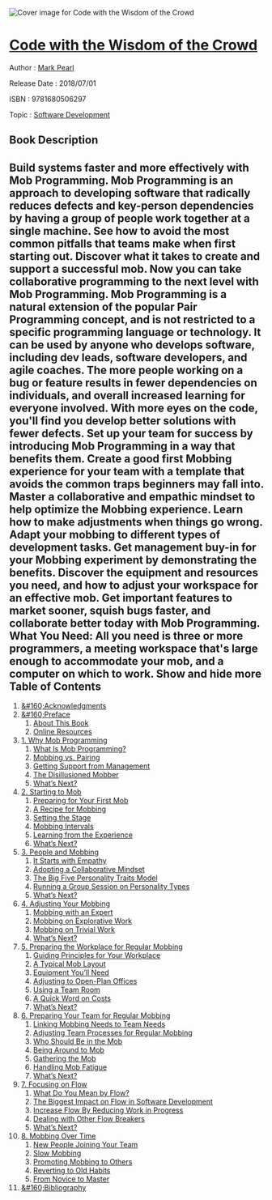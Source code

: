 ![Cover image for Code with the Wisdom of the Crowd](https://imgdetail.ebookreading.net/cover/cover/20200215/EB9781680506297.jpg)

[Code with the Wisdom of the Crowd](https://ebookreading.net/view/book/Code+with+the+Wisdom+of+the+Crowd-EB9781680506297_1.html "Code with the Wisdom of the Crowd")
====================================================================================================================

Author : [Mark Pearl](https://ebookreading.net/search/author/Mark+Pearl)

Release Date : 2018/07/01

ISBN : 9781680506297

Topic : [Software Development](https://ebookreading.net/search/category/software-development)

Book Description
-----------------

 Build systems faster and more effectively with Mob Programming. Mob Programming is an approach to developing software that radically reduces defects and key-person dependencies by having a group of people work together at a single machine. See how to avoid the most common pitfalls that teams make when first starting out. Discover what it takes to create and support a successful mob. Now you can take collaborative programming to the next level with Mob Programming.
Mob Programming is a natural extension of the popular Pair Programming concept, and is not restricted to a specific programming language or technology. It can be used by anyone who develops software, including dev leads, software developers, and agile coaches. The more people working on a bug or feature results in fewer dependencies on individuals, and overall increased learning for everyone involved. With more eyes on the code, you'll find you develop better solutions with fewer defects.
Set up your team for success by introducing Mob Programming in a way that benefits them. Create a good first Mobbing experience for your team with a template that avoids the common traps beginners may fall into. Master a collaborative and empathic mindset to help optimize the Mobbing experience. Learn how to make adjustments when things go wrong. Adapt your mobbing to different types of development tasks. Get management buy-in for your Mobbing experiment by demonstrating the benefits. Discover the equipment and resources you need, and how to adjust your workspace for an effective mob.
Get important features to market sooner, squish bugs faster, and collaborate better today with Mob Programming.
What You Need:
All you need is three or more programmers, a meeting workspace that's large enough to accommodate your mob, and a computer on which to work.
        Show and hide more                
Table of Contents
-----------------

1. [&amp;#160;Acknowledgments](https://ebookreading.net/view/book/Code+with+the+Wisdom+of+the+Crowd-EB9781680506297_6.html#chp.acknowledgement)
1. [&amp;#160;Preface](https://ebookreading.net/view/book/Code+with+the+Wisdom+of+the+Crowd-EB9781680506297_7.html#chp.preface)
    1. [About This Book](https://ebookreading.net/view/book/Code+with+the+Wisdom+of+the+Crowd-EB9781680506297_8.html#d24e130)
    1. [Online Resources](https://ebookreading.net/view/book/Code+with+the+Wisdom+of+the+Crowd-EB9781680506297_9.html#d24e153)
1. [1. Why Mob Programming](https://ebookreading.net/view/book/Code+with+the+Wisdom+of+the+Crowd-EB9781680506297_10.html#d24e167)
    1. [What Is Mob Programming?](https://ebookreading.net/view/book/Code+with+the+Wisdom+of+the+Crowd-EB9781680506297_11.html#d24e196)
    1. [Mobbing vs. Pairing](https://ebookreading.net/view/book/Code+with+the+Wisdom+of+the+Crowd-EB9781680506297_12.html#d24e269)
    1. [Getting Support from Management](https://ebookreading.net/view/book/Code+with+the+Wisdom+of+the+Crowd-EB9781680506297_13.html#mobbing-and-your-ma)
    1. [The Disillusioned Mobber](https://ebookreading.net/view/book/Code+with+the+Wisdom+of+the+Crowd-EB9781680506297_14.html#d24e499)
    1. [What’s Next?](https://ebookreading.net/view/book/Code+with+the+Wisdom+of+the+Crowd-EB9781680506297_15.html#d24e516)
1. [2. Starting to Mob](https://ebookreading.net/view/book/Code+with+the+Wisdom+of+the+Crowd-EB9781680506297_16.html#starting-to-mob)
    1. [Preparing for Your First Mob](https://ebookreading.net/view/book/Code+with+the+Wisdom+of+the+Crowd-EB9781680506297_17.html#d24e532)
    1. [A Recipe for Mobbing](https://ebookreading.net/view/book/Code+with+the+Wisdom+of+the+Crowd-EB9781680506297_18.html#d24e722)
    1. [Setting the Stage](https://ebookreading.net/view/book/Code+with+the+Wisdom+of+the+Crowd-EB9781680506297_19.html#d24e779)
    1. [Mobbing Intervals](https://ebookreading.net/view/book/Code+with+the+Wisdom+of+the+Crowd-EB9781680506297_20.html#d24e1000)
    1. [Learning from the Experience](https://ebookreading.net/view/book/Code+with+the+Wisdom+of+the+Crowd-EB9781680506297_21.html#mob-retrospective)
    1. [What’s Next?](https://ebookreading.net/view/book/Code+with+the+Wisdom+of+the+Crowd-EB9781680506297_22.html#d24e1284)
1. [3. People and Mobbing](https://ebookreading.net/view/book/Code+with+the+Wisdom+of+the+Crowd-EB9781680506297_23.html#d24e1293)
    1. [It Starts with Empathy](https://ebookreading.net/view/book/Code+with+the+Wisdom+of+the+Crowd-EB9781680506297_24.html#d24e1327)
    1. [Adopting a Collaborative Mindset](https://ebookreading.net/view/book/Code+with+the+Wisdom+of+the+Crowd-EB9781680506297_25.html#d24e1457)
    1. [The Big Five Personality Traits Model](https://ebookreading.net/view/book/Code+with+the+Wisdom+of+the+Crowd-EB9781680506297_26.html#d24e1510)
    1. [Running a Group Session on Personality Types](https://ebookreading.net/view/book/Code+with+the+Wisdom+of+the+Crowd-EB9781680506297_27.html#running-a-team-buil)
    1. [What’s Next?](https://ebookreading.net/view/book/Code+with+the+Wisdom+of+the+Crowd-EB9781680506297_28.html#d24e1838)
1. [4. Adjusting Your Mobbing](https://ebookreading.net/view/book/Code+with+the+Wisdom+of+the+Crowd-EB9781680506297_29.html#d24e1848)
    1. [Mobbing with an Expert](https://ebookreading.net/view/book/Code+with+the+Wisdom+of+the+Crowd-EB9781680506297_30.html#when-one-person-is-)
    1. [Mobbing on Explorative Work](https://ebookreading.net/view/book/Code+with+the+Wisdom+of+the+Crowd-EB9781680506297_31.html#d24e1922)
    1. [Mobbing on Trivial Work](https://ebookreading.net/view/book/Code+with+the+Wisdom+of+the+Crowd-EB9781680506297_32.html#d24e2015)
    1. [What’s Next?](https://ebookreading.net/view/book/Code+with+the+Wisdom+of+the+Crowd-EB9781680506297_33.html#d24e2060)
1. [5. Preparing the Workplace for Regular Mobbing](https://ebookreading.net/view/book/Code+with+the+Wisdom+of+the+Crowd-EB9781680506297_34.html#preparing-the-wokpl)
    1. [Guiding Principles for Your Workplace](https://ebookreading.net/view/book/Code+with+the+Wisdom+of+the+Crowd-EB9781680506297_35.html#d24e2081)
    1. [A Typical Mob Layout](https://ebookreading.net/view/book/Code+with+the+Wisdom+of+the+Crowd-EB9781680506297_36.html#A-typicaly-mob-area)
    1. [Equipment You’ll Need](https://ebookreading.net/view/book/Code+with+the+Wisdom+of+the+Crowd-EB9781680506297_37.html#d24e2151)
    1. [Adjusting to Open-Plan Offices](https://ebookreading.net/view/book/Code+with+the+Wisdom+of+the+Crowd-EB9781680506297_38.html#d24e2232)
    1. [Using a Team Room](https://ebookreading.net/view/book/Code+with+the+Wisdom+of+the+Crowd-EB9781680506297_39.html#d24e2257)
    1. [A Quick Word on Costs](https://ebookreading.net/view/book/Code+with+the+Wisdom+of+the+Crowd-EB9781680506297_40.html#d24e2276)
    1. [What’s Next?](https://ebookreading.net/view/book/Code+with+the+Wisdom+of+the+Crowd-EB9781680506297_41.html#d24e2285)
1. [6. Preparing Your Team for Regular Mobbing](https://ebookreading.net/view/book/Code+with+the+Wisdom+of+the+Crowd-EB9781680506297_42.html#d24e2324)
    1. [Linking Mobbing Needs to Team Needs](https://ebookreading.net/view/book/Code+with+the+Wisdom+of+the+Crowd-EB9781680506297_43.html#linking-mobbing-to-)
    1. [Adjusting Team Processes for Regular Mobbing](https://ebookreading.net/view/book/Code+with+the+Wisdom+of+the+Crowd-EB9781680506297_44.html#d24e2395)
    1. [Who Should Be in the Mob](https://ebookreading.net/view/book/Code+with+the+Wisdom+of+the+Crowd-EB9781680506297_45.html#who-should-be-in-th)
    1. [Being Around to Mob](https://ebookreading.net/view/book/Code+with+the+Wisdom+of+the+Crowd-EB9781680506297_46.html#being-around-to-mob)
    1. [Gathering the Mob](https://ebookreading.net/view/book/Code+with+the+Wisdom+of+the+Crowd-EB9781680506297_47.html#gathering-the-mob)
    1. [Handling Mob Fatigue](https://ebookreading.net/view/book/Code+with+the+Wisdom+of+the+Crowd-EB9781680506297_48.html#mob-fatigue)
    1. [What’s Next?](https://ebookreading.net/view/book/Code+with+the+Wisdom+of+the+Crowd-EB9781680506297_49.html#d24e2629)
1. [7. Focusing on Flow](https://ebookreading.net/view/book/Code+with+the+Wisdom+of+the+Crowd-EB9781680506297_50.html#d24e2643)
    1. [What Do You Mean by Flow?](https://ebookreading.net/view/book/Code+with+the+Wisdom+of+the+Crowd-EB9781680506297_51.html#d24e2655)
    1. [The Biggest Impact on Flow in Software Development](https://ebookreading.net/view/book/Code+with+the+Wisdom+of+the+Crowd-EB9781680506297_52.html#d24e2702)
    1. [Increase Flow By Reducing Work in Progress](https://ebookreading.net/view/book/Code+with+the+Wisdom+of+the+Crowd-EB9781680506297_53.html#d24e2726)
    1. [Dealing with Other Flow Breakers](https://ebookreading.net/view/book/Code+with+the+Wisdom+of+the+Crowd-EB9781680506297_54.html#d24e2769)
    1. [What’s Next?](https://ebookreading.net/view/book/Code+with+the+Wisdom+of+the+Crowd-EB9781680506297_55.html#d24e2871)
1. [8. Mobbing Over Time](https://ebookreading.net/view/book/Code+with+the+Wisdom+of+the+Crowd-EB9781680506297_56.html#d24e2880)
    1. [New People Joining Your Team](https://ebookreading.net/view/book/Code+with+the+Wisdom+of+the+Crowd-EB9781680506297_57.html#d24e2888)
    1. [Slow Mobbing](https://ebookreading.net/view/book/Code+with+the+Wisdom+of+the+Crowd-EB9781680506297_58.html#d24e3039)
    1. [Promoting Mobbing to Others](https://ebookreading.net/view/book/Code+with+the+Wisdom+of+the+Crowd-EB9781680506297_59.html#d24e3155)
    1. [Reverting to Old Habits](https://ebookreading.net/view/book/Code+with+the+Wisdom+of+the+Crowd-EB9781680506297_60.html#d24e3176)
    1. [From Novice to Master](https://ebookreading.net/view/book/Code+with+the+Wisdom+of+the+Crowd-EB9781680506297_61.html#d24e3265)
1. [&amp;#160;Bibliography](https://ebookreading.net/view/book/Code+with+the+Wisdom+of+the+Crowd-EB9781680506297_62.html#d24e3326)
